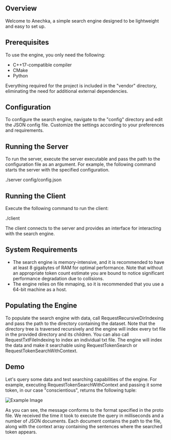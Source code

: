 ## Overview

Welcome to Anechka, a simple search engine designed to be lightweight and easy to set up.

## Prerequisites

To use the engine, you only need the following:

- C++17-compatible compiler
- CMake
- Python

Everything required for the project is included in the "vendor" directory, eliminating the need for additional external dependencies.

## Configuration

To configure the search engine, navigate to the "config" directory and edit the JSON config file. Customize the settings according to your preferences and requirements.

## Running the Server

To run the server, execute the server executable and pass the path to the configuration file as an argument. For example, the following
command starts the server with the specified configuration.

./server config/config.json

## Running the Client

Execute the following command to run the client:

./client

The client connects to the server and provides an interface for interacting with the search engine.

## System Requirements

- The search engine is memory-intensive, and it is recommended to have at least 8 gigabytes of RAM for optimal performance. Note that without an appropriate token count
  estimate you are bound to notice significant performance degradation due to collisions.
- The engine relies on file mmaping, so it is recommended that you use a 64-bit machine as a host.
  
## Populating the Engine

To populate the search engine with data, call RequestRecursiveDirIndexing and pass the path to the directory containing the dataset.
Note that the directory tree is traversed recursively and the engine will index every txt file in the provided directory and its children.
You can also call RequestTxtFileIndexing to index an individual txt file.
The engine will index the data and make it searchable using RequestTokenSearch or RequestTokenSearchWithContext.

## Demo

Let's query some data and test searching capabilities of the engine. For example, executing RequestTokenSearchWithContext and passing it some token,
in our case "conscientious", returns the following tuple:

![Example Image](https://drive.google.com/uc?id=1pkI0eLNgG8YZtJsYMyKFzJKV7hLVgCri)

As you can see, the message conforms to the format specified in the proto file. We received the time it took to execute the query in milliseconds and a number of JSON documents. Each document contains the path to the file, along with the context array containing the sentences where the searched token appears.

